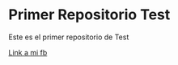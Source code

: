 # Primer Repositorio Test
Este es el primer repositorio de Test

[Link a mi fb](https://www.facebook.com/raulmayakc)

